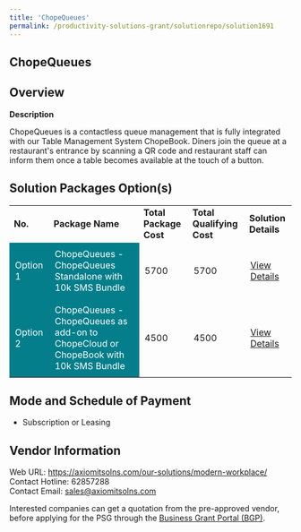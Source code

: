 ```yaml
---
title: 'ChopeQueues'
permalink: /productivity-solutions-grant/solutionrepo/solution1691
---
```


## ChopeQueues

## Overview

**Description**

ChopeQueues is a contactless queue management that is fully integrated with our Table Management System ChopeBook. Diners join the queue at a restaurant's entrance by scanning a QR code and restaurant staff can inform them once a table becomes available at the touch of a button.

## Solution Packages Option(s)

<table>
<tr>
<td><b>No.</b></td>
<td><b>Package Name</b></td>
<td><b>Total Package Cost</b></td>
<td><b>Total Qualifying Cost</b></td>
<td><b>Solution Details</b></td>
</tr>
<tr>
<td style='padding: 10px; background-color: #037E8A; color: #FFFFFF;'>Option 1</td>
<td style='padding: 10px; background-color: #037E8A; color: #FFFFFF;'>ChopeQueues - ChopeQueues Standalone with 10k SMS Bundle </td>
<td style='padding: 10px;'>5700</td>
<td style='padding: 10px;'>5700</td>
<td style='padding: 10px;'><a href='https://www.gobusiness.gov.sg/images/psg/Desensitised_Chope_Group_20200196_Annex_3_Part_1.pdf' target='_blank'>View Details</a></td>
</tr>
<tr>
<td style='padding: 10px; background-color: #037E8A; color: #FFFFFF;'>Option 2</td>
<td style='padding: 10px; background-color: #037E8A; color: #FFFFFF;'>ChopeQueues - ChopeQueues as add-on to ChopeCloud or ChopeBook with 10k SMS Bundle</td>
<td style='padding: 10px;'>4500</td>
<td style='padding: 10px;'>4500</td>
<td style='padding: 10px;'><a href='https://www.gobusiness.gov.sg/images/psg/Desensitised_Chope_Group_20200196_Annex_3_Part_2.pdf' target='_blank'>View Details</a></td>
</tr>
</table>

## Mode and Schedule of Payment

 - Subscription or Leasing

## Vendor Information

 Web URL: https://axiomitsolns.com/our-solutions/modern-workplace/ <br>Contact Hotline: 62857288 <br>Contact Email: sales@axiomitsolns.com <br>

Interested companies can get a quotation from the pre-approved vendor, before applying for the PSG through the <a href='https://www.businessgrants.gov.sg/' target='_blank' rel='noopener'>Business Grant Portal (BGP)</a>.

<script src="/jquery/resize-tables.js"></script>
